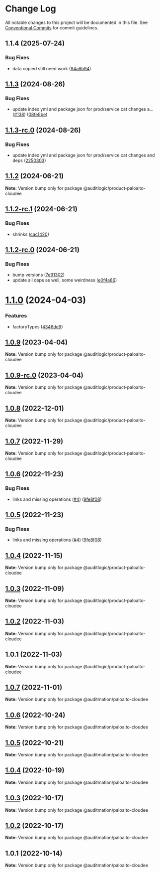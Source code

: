 # Change Log

All notable changes to this project will be documented in this file.
See [Conventional Commits](https://conventionalcommits.org) for commit guidelines.

## 1.1.4 (2025-07-24)


### Bug Fixes

* data copied still need work ([94a6b94](https://github.com/zerobias-org/product/commit/94a6b942fb0516367548599d739529536132755a))





## [1.1.3](https://github.com/auditlogic/product/compare/@auditlogic/product-paloalto-cloudee@1.1.2...@auditlogic/product-paloalto-cloudee@1.1.3) (2024-08-26)


### Bug Fixes

* update index yml and package json for prod/service cat changes a… ([#138](https://github.com/auditlogic/product/issues/138)) ([08fe9be](https://github.com/auditlogic/product/commit/08fe9beb1c8457462a19bc69caa02e6212d97e1a))





## [1.1.3-rc.0](https://github.com/auditlogic/product/compare/@auditlogic/product-paloalto-cloudee@1.1.2...@auditlogic/product-paloalto-cloudee@1.1.3-rc.0) (2024-08-26)


### Bug Fixes

* update index yml and package json for prod/service cat changes and deps ([2250303](https://github.com/auditlogic/product/commit/225030363a363608240135b7ebed386b28f01e4b))





## [1.1.2](https://github.com/auditlogic/product/compare/@auditlogic/product-paloalto-cloudee@1.1.2-rc.1...@auditlogic/product-paloalto-cloudee@1.1.2) (2024-06-21)

**Note:** Version bump only for package @auditlogic/product-paloalto-cloudee





## [1.1.2-rc.1](https://github.com/auditlogic/product/compare/@auditlogic/product-paloalto-cloudee@1.1.2-rc.0...@auditlogic/product-paloalto-cloudee@1.1.2-rc.1) (2024-06-21)


### Bug Fixes

* shrinks ([cac1420](https://github.com/auditlogic/product/commit/cac14200fefcd8183ab69fe89a47bd3f70f563e9))





## [1.1.2-rc.0](https://github.com/auditlogic/product/compare/@auditlogic/product-paloalto-cloudee@1.1.0...@auditlogic/product-paloalto-cloudee@1.1.2-rc.0) (2024-06-21)


### Bug Fixes

* bump versions ([7e91302](https://github.com/auditlogic/product/commit/7e913023b8b312150ed7762c32fbbe616be71de5))
* update all deps as well, some weirdness ([e0f4a86](https://github.com/auditlogic/product/commit/e0f4a864714e2d3de6bbf3da014d5312fe53be2f))





# [1.1.0](https://github.com/auditlogic/product/compare/@auditlogic/product-paloalto-cloudee@1.0.9...@auditlogic/product-paloalto-cloudee@1.1.0) (2024-04-03)


### Features

* factoryTypes ([4346de9](https://github.com/auditlogic/product/commit/4346de92693aee892fccf725338ffc7b80ab182b))





## [1.0.9](https://github.com/auditlogic/product/compare/@auditlogic/product-paloalto-cloudee@1.0.8...@auditlogic/product-paloalto-cloudee@1.0.9) (2023-04-04)

**Note:** Version bump only for package @auditlogic/product-paloalto-cloudee





## [1.0.9-rc.0](https://github.com/auditlogic/product/compare/@auditlogic/product-paloalto-cloudee@1.0.8...@auditlogic/product-paloalto-cloudee@1.0.9-rc.0) (2023-04-04)

**Note:** Version bump only for package @auditlogic/product-paloalto-cloudee





## [1.0.8](https://github.com/auditlogic/product/compare/@auditlogic/product-paloalto-cloudee@1.0.7...@auditlogic/product-paloalto-cloudee@1.0.8) (2022-12-01)

**Note:** Version bump only for package @auditlogic/product-paloalto-cloudee





## [1.0.7](https://github.com/auditlogic/product/compare/@auditlogic/product-paloalto-cloudee@1.0.6...@auditlogic/product-paloalto-cloudee@1.0.7) (2022-11-29)

**Note:** Version bump only for package @auditlogic/product-paloalto-cloudee





## [1.0.6](https://github.com/auditlogic/product/compare/@auditlogic/product-paloalto-cloudee@1.0.4...@auditlogic/product-paloalto-cloudee@1.0.6) (2022-11-23)


### Bug Fixes

* links and missing operations ([#4](https://github.com/auditlogic/product/issues/4)) ([9fe8f08](https://github.com/auditlogic/product/commit/9fe8f08fe7c57fdb79f991ac35bd6ac2e7dcad38))





## [1.0.5](https://github.com/auditlogic/product/compare/@auditlogic/product-paloalto-cloudee@1.0.4...@auditlogic/product-paloalto-cloudee@1.0.5) (2022-11-23)


### Bug Fixes

* links and missing operations ([#4](https://github.com/auditlogic/product/issues/4)) ([9fe8f08](https://github.com/auditlogic/product/commit/9fe8f08fe7c57fdb79f991ac35bd6ac2e7dcad38))





## [1.0.4](https://github.com/auditlogic/product/compare/@auditlogic/product-paloalto-cloudee@1.0.3...@auditlogic/product-paloalto-cloudee@1.0.4) (2022-11-15)

**Note:** Version bump only for package @auditlogic/product-paloalto-cloudee





## [1.0.3](https://github.com/auditlogic/product/compare/@auditlogic/product-paloalto-cloudee@1.0.2...@auditlogic/product-paloalto-cloudee@1.0.3) (2022-11-09)

**Note:** Version bump only for package @auditlogic/product-paloalto-cloudee





## [1.0.2](https://github.com/auditlogic/product/compare/@auditlogic/product-paloalto-cloudee@1.0.1...@auditlogic/product-paloalto-cloudee@1.0.2) (2022-11-03)

**Note:** Version bump only for package @auditlogic/product-paloalto-cloudee





## 1.0.1 (2022-11-03)

**Note:** Version bump only for package @auditlogic/product-paloalto-cloudee





## [1.0.7](https://github.com/auditmation/store-content/compare/@auditmation/paloalto-cloudee@1.0.6...@auditmation/paloalto-cloudee@1.0.7) (2022-11-01)

**Note:** Version bump only for package @auditmation/paloalto-cloudee





## [1.0.6](https://github.com/auditmation/store-content/compare/@auditmation/paloalto-cloudee@1.0.5...@auditmation/paloalto-cloudee@1.0.6) (2022-10-24)

**Note:** Version bump only for package @auditmation/paloalto-cloudee





## [1.0.5](https://github.com/auditmation/store-content/compare/@auditmation/paloalto-cloudee@1.0.4...@auditmation/paloalto-cloudee@1.0.5) (2022-10-21)

**Note:** Version bump only for package @auditmation/paloalto-cloudee





## [1.0.4](https://github.com/auditmation/store-content/compare/@auditmation/paloalto-cloudee@1.0.3...@auditmation/paloalto-cloudee@1.0.4) (2022-10-19)

**Note:** Version bump only for package @auditmation/paloalto-cloudee





## [1.0.3](https://github.com/auditmation/store-content/compare/@auditmation/paloalto-cloudee@1.0.2...@auditmation/paloalto-cloudee@1.0.3) (2022-10-17)

**Note:** Version bump only for package @auditmation/paloalto-cloudee





## [1.0.2](https://github.com/auditmation/store-content/compare/@auditmation/paloalto-cloudee@1.0.1...@auditmation/paloalto-cloudee@1.0.2) (2022-10-17)

**Note:** Version bump only for package @auditmation/paloalto-cloudee





## 1.0.1 (2022-10-14)

**Note:** Version bump only for package @auditmation/paloalto-cloudee
